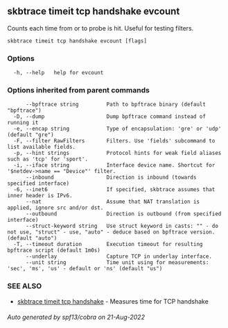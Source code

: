 ## skbtrace timeit tcp handshake evcount

Counts each time from or to probe is hit. Useful for testing filters.

```
skbtrace timeit tcp handshake evcount [flags]
```

### Options

```
  -h, --help   help for evcount
```

### Options inherited from parent commands

```
      --bpftrace string         Path to bpftrace binary (default "bpftrace")
  -D, --dump                    Dump bpftrace command instead of running it
  -e, --encap string            Type of encapsulation: 'gre' or 'udp' (default "gre")
  -F, --filter RawFilters       Filters. Use 'fields' subcommand to list available fields.
  -p, --hint strings            Protocol hints for weak field aliases such as 'tcp' for 'sport'.
  -i, --iface string            Interface device name. Shortcut for '$netdev->name == "Device"' filter.
      --inbound                 Direction is inbound (towards specified interface)
  -6, --inet6                   If specified, skbtrace assumes that inner header is IPv6.
      --nat                     Assume that NAT translation is applied, ignore src and/or dst.
      --outbound                Direction is outbound (from specified interface)
      --struct-keyword string   Use struct keyword in casts: "" - do not use, "struct" - use, "auto" - deduce based on bpftrace version. (default "auto")
  -T, --timeout duration        Execution timeout for resulting bpftrace script (default 1m0s)
      --underlay                Capture TCP in underlay interface.
      --unit string             Time unit using for measurements: 'sec', 'ms', 'us' - default or 'ns' (default "us")
```

### SEE ALSO

* [skbtrace timeit tcp handshake](skbtrace_timeit_tcp_handshake.md)	 - Measures time for TCP handshake

###### Auto generated by spf13/cobra on 21-Aug-2022
